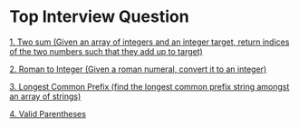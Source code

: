 # Top Interview Question

[1. Two sum (Given an array of integers and an integer target, return indices of the two numbers such that they add up to target)](https://github.com/yangshiteng/StatQuest-Study-Notes/blob/main/Leetcode_folder/twosum.md)

[2. Roman to Integer (Given a roman numeral, convert it to an integer)](https://github.com/yangshiteng/StatQuest-Study-Notes/blob/main/Leetcode_folder/romantointeger.md)

[3. Longest Common Prefix (find the longest common prefix string amongst an array of strings)](https://github.com/yangshiteng/StatQuest-Study-Notes/blob/main/Leetcode_folder/longestcommonprefix.md)

[4. Valid Parentheses](https://github.com/yangshiteng/StatQuest-Study-Notes/blob/main/Leetcode_folder/validparentheses.md)
